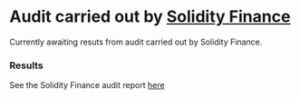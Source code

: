 # Audit carried out by [Solidity Finance](https://solidity.finance)
Currently awaiting resuts from audit carried out by Solidity Finance.

### Results



See the Solidity Finance audit report [here]()
